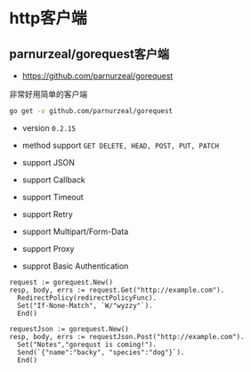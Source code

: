 # http客户端

## parnurzeal/gorequest客户端

- https://github.com/parnurzeal/gorequest

非常好用简单的客户端

```sh
go get -v github.com/parnurzeal/gorequest
```
- version `0.2.15`

- method support `GET DELETE, HEAD, POST, PUT, PATCH`
- support JSON
- support Callback
- support Timeout
- support Retry
- support Multipart/Form-Data
- support Proxy
- supprot Basic Authentication

```golang
request := gorequest.New()
resp, body, errs := request.Get("http://example.com").
  RedirectPolicy(redirectPolicyFunc).
  Set("If-None-Match", `W/"wyzzy"`).
  End()

requestJson := gorequest.New()
resp, body, errs := requestJson.Post("http://example.com").
  Set("Notes","gorequst is coming!").
  Send(`{"name":"backy", "species":"dog"}`).
  End()
```

